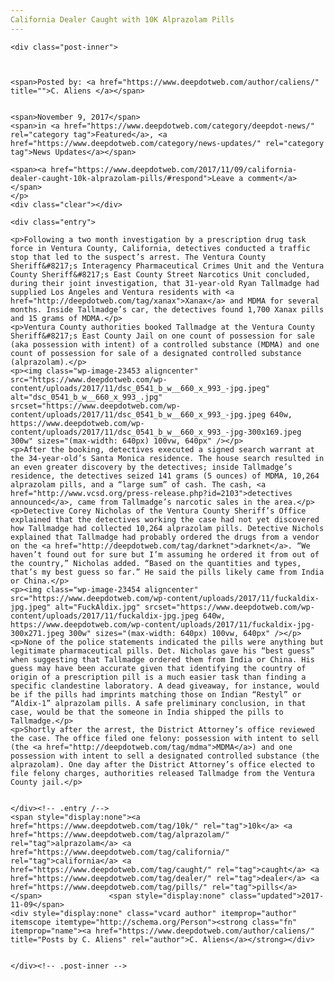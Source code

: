 ```yaml
---
California Dealer Caught with 10K Alprazolam Pills
---
```

<article class="post-listing post-23446 post type-post status-publish format-standard has-post-thumbnail hentry category-deepdot-news category-news-updates tag-10k tag-alprazolam tag-california tag-caught tag-dealer tag-pills">
    
    <div class="post-inner">
    
    
        
    <span>Posted by: <a href="https://www.deepdotweb.com/author/caliens/" title="">C. Aliens </a></span>
    
    
    <span>November 9, 2017</span>
    <span>in <a href="https://www.deepdotweb.com/category/deepdot-news/" rel="category tag">Featured</a>, <a href="https://www.deepdotweb.com/category/news-updates/" rel="category tag">News Updates</a></span>
    
    <span><a href="https://www.deepdotweb.com/2017/11/09/california-dealer-caught-10k-alprazolam-pills/#respond">Leave a comment</a></span>
    </p>
    <div class="clear"></div>
    
    <div class="entry">
    
    <p>Following a two month investigation by a prescription drug task force in Ventura County, California, detectives conducted a traffic stop that led to the suspect’s arrest. The Ventura County Sheriff&#8217;s Interagency Pharmaceutical Crimes Unit and the Ventura County Sheriff&#8217;s East County Street Narcotics Unit concluded, during their joint investigation, that 31-year-old Ryan Tallmadge had supplied Los Angeles and Ventura residents with <a href="http://deepdotweb.com/tag/xanax">Xanax</a> and MDMA for several months. Inside Tallmadge’s car, the detectives found 1,700 Xanax pills and 15 grams of MDMA.</p>
    <p>Ventura County authorities booked Tallmadge at the Ventura County Sheriff&#8217;s East County Jail on one count of possession for sale (aka possession with intent) of a controlled substance (MDMA) and one count of possession for sale of a designated controlled substance (alprazolam).</p>
    <p><img class="wp-image-23453 aligncenter" src="https://www.deepdotweb.com/wp-content/uploads/2017/11/dsc_0541_b_w__660_x_993_-jpg.jpeg" alt="dsc_0541_b_w__660_x_993_.jpg" srcset="https://www.deepdotweb.com/wp-content/uploads/2017/11/dsc_0541_b_w__660_x_993_-jpg.jpeg 640w, https://www.deepdotweb.com/wp-content/uploads/2017/11/dsc_0541_b_w__660_x_993_-jpg-300x169.jpeg 300w" sizes="(max-width: 640px) 100vw, 640px" /></p>
    <p>After the booking, detectives executed a signed search warrant at the 34-year-old’s Santa Monica residence. The house search resulted in an even greater discovery by the detectives; inside Tallmadge’s residence, the detectives seized 141 grams (5 ounces) of MDMA, 10,264 alprazolam pills, and a “large sum” of cash. The cash, <a href="http://www.vcsd.org/press-release.php?id=2103">detectives announced</a>, came from Tallmadge’s narcotic sales in the area.</p>
    <p>Detective Corey Nicholas of the Ventura County Sheriff’s Office explained that the detectives working the case had not yet discovered how Tallmadge had collected 10,264 alprazolam pills. Detective Nichols explained that Tallmadge had probably ordered the drugs from a vendor on the <a href="http://deepdotweb.com/tag/darknet">darknet</a>. “We haven’t found out for sure but I’m assuming he ordered it from out of the country,” Nicholas added. “Based on the quantities and types, that’s my best guess so far.” He said the pills likely came from India or China.</p>
    <p><img class="wp-image-23454 aligncenter" src="https://www.deepdotweb.com/wp-content/uploads/2017/11/fuckaldix-jpg.jpeg" alt="FuckAldix.jpg" srcset="https://www.deepdotweb.com/wp-content/uploads/2017/11/fuckaldix-jpg.jpeg 640w, https://www.deepdotweb.com/wp-content/uploads/2017/11/fuckaldix-jpg-300x271.jpeg 300w" sizes="(max-width: 640px) 100vw, 640px" /></p>
    <p>None of the police statements indicated the pills were anything but legitimate pharmaceutical pills. Det. Nicholas gave his “best guess” when suggesting that Tallmadge ordered them from India or China. His guess may have been accurate given that identifying the country of origin of a prescription pill is a much easier task than finding a specific clandestine laboratory. A dead giveaway, for instance, would be if the pills had imprints matching those on Indian “Restyl” or “Aldix-1” alprazolam pills. A safe preliminary conclusion, in that case, would be that the someone in India shipped the pills to Tallmadge.</p>
    <p>Shortly after the arrest, the District Attorney’s office reviewed the case. The office filed one felony: possession with intent to sell (the <a href="http://deepdotweb.com/tag/mdma">MDMA</a>) and one possession with intent to sell a designated controlled substance (the alprazolam). One day after the District Attorney’s office elected to file felony charges, authorities released Tallmadge from the Ventura County jail.</p>
    
    
    </div><!-- .entry /-->
    <span style="display:none"><a href="https://www.deepdotweb.com/tag/10k/" rel="tag">10k</a> <a href="https://www.deepdotweb.com/tag/alprazolam/" rel="tag">alprazolam</a> <a href="https://www.deepdotweb.com/tag/california/" rel="tag">california</a> <a href="https://www.deepdotweb.com/tag/caught/" rel="tag">caught</a> <a href="https://www.deepdotweb.com/tag/dealer/" rel="tag">dealer</a> <a href="https://www.deepdotweb.com/tag/pills/" rel="tag">pills</a></span>				<span style="display:none" class="updated">2017-11-09</span>
    <div style="display:none" class="vcard author" itemprop="author" itemscope itemtype="http://schema.org/Person"><strong class="fn" itemprop="name"><a href="https://www.deepdotweb.com/author/caliens/" title="Posts by C. Aliens" rel="author">C. Aliens</a></strong></div>
    
    
    </div><!-- .post-inner -->
</article><!-- .post-listing -->

